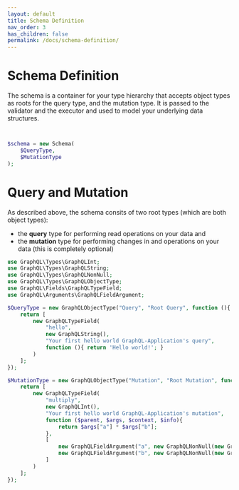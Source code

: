 ```yaml
---
layout: default
title: Schema Definition
nav_order: 3
has_children: false
permalink: /docs/schema-definition/
---
```

# Schema Definition
The schema is a container for your type hierarchy that accepts object types as roots for the query type, and the mutation type. 
It is passed to the validator and the executor and used to model your underlying data structures.

````php


$schema = new Schema(
    $QueryType,
    $MutationType
);
````

# Query and Mutation
As described above, the schema consits of two root types (which are both object types):
- the **query** type for performing read operations on your data and
- the **mutation** type for performing changes in and operations on your data (this is completely optional)

```php
use GraphQL\Types\GraphQLInt;
use GraphQL\Types\GraphQLString;
use GraphQL\Types\GraphQLNonNull;
use GraphQL\Types\GraphQLObjectType;
use GraphQL\Fields\GraphQLTypeField;
use GraphQL\Arguments\GraphQLFieldArgument;

$QueryType = new GraphQLObjectType("Query", "Root Query", function (){
    return [
        new GraphQLTypeField(
            "hello",
            new GraphQLString(),
            "Your first hello world GraphQL-Application's query",
            function (){ return 'Hello world!'; }
        )
    ];
});

$MutationType = new GraphQLObjectType("Mutation", "Root Mutation", function (){
    return [
        new GraphQLTypeField(
            "multiply",
            new GraphQLInt(),
            "Your first hello world GraphQL-Application's mutation",
            function ($parent, $args, $context, $info){ 
                return $args["a"] * $args["b"]; 
            },
            [
                new GraphQLFieldArgument("a", new GraphQLNonNull(new GraphQLInt())),
                new GraphQLFieldArgument("b", new GraphQLNonNull(new GraphQLInt())),
            ]
        )
    ];
});
```